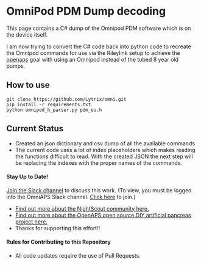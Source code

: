 # OmniPod PDM Dump decoding

This page contains a C# dump of the Omnipod PDM software which is on the device itself. 

I am now trying to convert the C# code back into python code to recreate the Omnipod commands for use via the Rileylink setup to achieve the [openaps](https://openaps.org) goal with using an Omnipod instead of the tubed 8 year old pumps.

## How to use
```
git clone https://github.com/Lytrix/omni.git
pip install -r requirements.txt
python omnipod_h_parser.py pdm_eu.h
```

## Current Status
- Created an json dictionary and csv dump of all the available commands
- The current code uses a lot of index placeholders which makes reading the functions difficult to read. With the created JSON the next step will be replacing the indexes with the proper names of the commands.

#### Stay Up to Date!
[Join the Slack channel](https://omniapsslack.azurewebsites.net/) to discuss this work.
(To view, you must be logged into the OmniAPS Slack channel. [Click here](https://omniapsslack.azurewebsites.net/) to join.)

* [Find out more about the NightScout community here.](https://github.com/nightscout)
* [Find out more about the OpenAPS open source DIY artificial pancreas project here.](https://openaps.org)
* Thanks for supporting this effort!!

#### Rules for Contributing to this Repository

* All code updates require the use of Pull Requests.